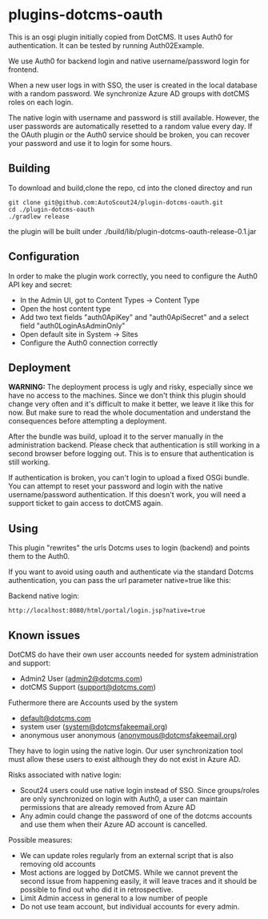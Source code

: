 plugins-dotcms-oauth
====================

This is an osgi plugin initially copied from DotCMS. It uses Auth0 for authentication. It can be tested by 
running Auth02Example.

We use Auth0 for backend login and native username/password login for frontend.

When a new user logs in with SSO, the user is created in the local database with a random password. We synchronize 
Azure AD groups with dotCMS roles on each login.

The native login with username and password is still available. However, the user passwords are automatically resetted
to a random value every day. If the OAuth plugin or the Auth0 service should be broken, you can recover your password 
and use it to login for some hours.

## Building
To download and build,clone the repo, cd into the cloned directoy and run
```
git clone git@github.com:AutoScout24/plugin-dotcms-oauth.git
cd ./plugin-dotcms-oauth
./gradlew release
```
the plugin will be built under ./build/lib/plugin-dotcms-oauth-release-0.1.jar

## Configuration
In order to make the plugin work correctly, you need to configure the Auth0 API key and secret:
* In the Admin UI, got to Content Types -> Content Type
* Open the host content type
* Add two text fields "auth0ApiKey" and "auth0ApiSecret" and a select field "auth0LoginAsAdminOnly"
* Open default site in System -> Sites
* Configure the Auth0 connection correctly

## Deployment
**WARNING:** The deployment process is ugly and risky, especially since we have no access to the machines. Since we don't think this
plugin should change very often and it's difficult to make it better, we leave it like this for now. But make sure to read the whole
documentation and understand the consequences before attempting a deployment.

After the bundle was build, upload it to the server manually in the administration backend. Please check that authentication is still working
in a second browser before logging out. This is to ensure that authentication is still working. 

If authentication is broken, you can't login to upload a fixed OSGi bundle. You can attempt to reset your password 
and login with the native username/password authentication. If this doesn't work, you will need a support ticket to 
gain access to dotCMS again.

## Using

This plugin "rewrites" the urls Dotcms uses to login (backend) and points them to the Auth0.  

If you want to avoid using oauth and authenticate via the standard Dotcms authentication, you can pass the url parameter native=true like this:

Backend native login:
````
http://localhost:8080/html/portal/login.jsp?native=true 
````

## Known issues
DotCMS do have their own user accounts needed for system administration and support:
* Admin2 User (admin2@dotcms.com)
* dotCMS Support (support@dotcms.com)

Futhermore there are Accounts used by the system
* default@dotcms.com
* system user (system@dotcmsfakeemail.org)
* anonymous user anonymous (anonymous@dotcmsfakeemail.org)

They have to login using the native login. Our user synchronization tool must allow these users to exist although
they do not exist in Azure AD.

Risks associated with native login:
* Scout24 users could use native login instead of SSO. Since groups/roles are only synchronized on login with Auth0,
  a user can maintain permissions that are already removed from Azure AD
* Any admin could change the password of one of the dotcms accounts and use them when their Azure AD account is cancelled.  

Possible measures:
* We can update roles regularly from an external script that is also removing old accounts
* Most actions are logged by DotCMS. While we cannot prevent the second issue from happening easily, it will leave traces
  and it should be possible to find out who did it in retrospective. 
* Limit Admin access in general to a low number of people
* Do not use team account, but individual accounts for every admin.